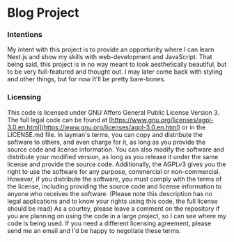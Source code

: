 # Blog Project
### Intentions
My intent with this project is to provide an opportunity where I can learn Next.js and show my skills with web-development and JavaScript. That being said, this project is in no way meant to look aesthetically beautiful, but to be very full-featured and thought out. I may later come back with styling and other things, but for now It'll be pretty bare-bones.
### Licensing 
This code is licensed under GNU Affero General Public License Version 3. The full legal code can be found at [https://www.gnu.org/licenses/agpl-3.0.en.html](https://www.gnu.org/licenses/agpl-3.0.en.html) or in the LICENSE.md file. In layman's terms, you can copy and distribute the software to others, and even charge for it, as long as you provide the source code and license information. You can also modify the software and distribute your modified version, as long as you release it under the same license and provide the source code. Additionally, the AGPLv3 gives you the right to use the software for any purpose, commercial or non-commercial. However, if you distribute the software, you must comply with the terms of the license, including providing the source code and license information to anyone who receives the software. (Please note this description has no legal applications and to know your rights using this code, the full license should be read) As a courtey, please leave a comment on the repository if you are planning on using the code in a large project, so I can see where my code is being used. If you need a different licensing agreement, please send me an email and I'd be happy to negotiate these terms. 
